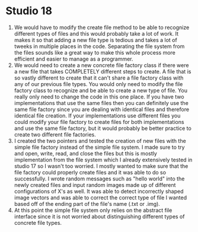 # Studio 18
1. We would have to modify the create file method to be able to recognize different types of files and this would probably 
take a lot of work. It makes it so that adding a new file type is tedious and takes a lot of tweeks in multiple places in the 
code. Separating the file system from the files sounds like a great way to make this whole process more efficient and easier 
to manage as a programmer.
2. We would need to create a new concrete file factory class if there were a new file that takes COMPLETELY different steps to 
create. A file that is so vastly different to create that it can't share a file factory class with any of our previous file types. 
You would only need to modify the file factory class to recognize and be able to create a new type of file. You really only need to 
change the code in this one place. If you have two implementations that use the same files then you can definitely use the same 
file factory since you are dealing with identical files and therefore identical file creation. If your implementations use different 
files you could modify your file factory to create files for both implementations and use the same file factory, but it would probably 
be better practice to create two different file factories.
3. I created the two pointers and tested the creation of new files with the simple file factory instead of the simple file system. I made 
sure to try and open, write, read, and close the files but this is mostly implementation from the file system which I already extensively 
tested in studio 17 so I wasn't too worried. I mostly wanted to make sure that the file factory could properly create files and it was 
able to do so successfully. I wrote random messages such as "hello world" into the newly created files and input random images made up of 
different configurations of X's as well. It was able to detect incorrectly shaped image vectors and was able to correct the correct type of 
file I wanted based off of the ending part of the file's name (.txt or .img).
4. At this point the simple file system only relies on the abstract file interface since it is not worried about distinguishing different 
types of concrete file types.